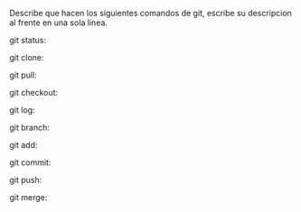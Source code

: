 Describe que hacen los siguientes comandos de git, escribe su descripcion al frente en una sola linea.

git status: 

git clone: 

git pull: 

git checkout: 

git log: 

git branch: 

git add: 

git commit: 

git push: 

git merge: 